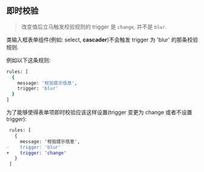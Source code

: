 ## 即时校验

> 改变值后立马触发校验规则的 trigger 是 `change`, 并不是 `blur`.

类输入框表单组件(例如: select, **cascader**)不会触发 trigger 为 'blur' 的那条校验规则.

例如以下这条规则:

```bash
rules: [
  {
    message: '校验提示信息',
    trigger: 'blur'
  }
]
```

为了能够使得表单项即时校验应该这样设置(trigger 变更为 change 或者不设置 trigger):

```diff
 rules: [
   {
     message: '校验提示信息',
-    trigger: 'blur'
+    trigger: 'change'
   }
 ]
```